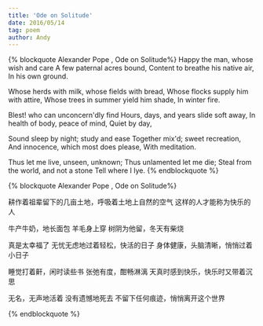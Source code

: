 ```yaml
---
title: 'Ode on Solitude'
date: 2016/05/14
tag: poem
author: Andy
---
```

{% blockquote Alexander Pope , Ode on Solitude%}
Happy the man, whose wish and care
A few paternal acres bound,
Content to breathe his native air,
In his own ground.

Whose herds with milk, whose fields with bread,
Whose flocks supply him with attire,
Whose trees in summer yield him shade,
In winter fire.

Blest! who can unconcern'dly find
Hours, days, and years slide soft away,
In health of body, peace of mind,
Quiet by day,

Sound sleep by night; study and ease
Together mix'd; sweet recreation,
And innocence, which most does please,
With meditation.

Thus let me live, unseen, unknown;
Thus unlamented let me die;
Steal from the world, and not a stone
Tell where I lye.
{% endblockquote %}

{% blockquote Alexander Pope , Ode on Solitude%}

耕作着祖辈留下的几亩土地，呼吸着土地上自然的空气
这样的人才能称为快乐的人

牛产牛奶，地长面包
羊毛身上穿
树阴为他留，冬天有柴烧

真是太幸福了
无忧无虑地过着轻松，快活的日子
身体健康，头脑清晰，悄悄过着小日子

睡觉打着鼾，闲时读些书
张弛有度，酣畅淋漓
天真时感到快乐，快乐时又带着沉思

无名，无声地活着
没有遗憾地死去
不留下任何痕迹，悄悄离开这个世界

{% endblockquote %}
